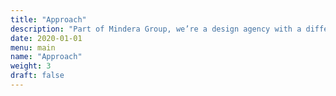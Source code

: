 ```yaml
---
title: "Approach"
description: "Part of Mindera Group, we’re a design agency with a difference. A small studio of designers, innovators and strategists that can make your business a breakout success."
date: 2020-01-01
menu: main
name: "Approach"
weight: 3
draft: false
---
```



